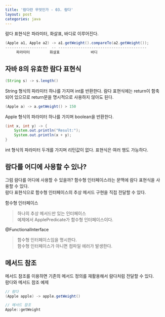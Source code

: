 ```yaml
---
title: '람다란 무엇인가 - 03. 람다'
layout: post
categories: java
---
```


람다 표현식은 파라미터, 화살표, 바디로 이루어진다.
~~~java
(Apple a1, Apple a2) -> a1.getWeight().compareTo(a2.getWeight());
-------------------  -- ----------------------------------------
     파라미터         화살표              바디
~~~

## 자바 8의 유효한 람다 표현식
~~~java
(String s) -> s.length() 
~~~
String 형식의 파라미터 하나를 가지며 int를 반환한다. 
람다 표현식에는 return이 함축되어 있으므로 return문을 명시적으로 사용하지 않아도 된다.

~~~java
(Apple a) -> a.getWeight() > 150
~~~
Apple 형식의 파라미터 하나를 가지며 boolean을 반환한다.

~~~java
(int x, int y) -> {
    System.out.println("Result:");
    System.out.println(x + y);
}
~~~
int 형식의 파라미터 두개를 가지며 리턴값이 없다. 표현식은 여러 행도 가능하다.

## 람다를 어디에 사용할 수 있나?
그럼 람다를 어디에 사용할 수 있을까? 함수형 인터페이스라는 문맥에 람다 표현식을 사용할 수 있다.  
람다 표현식으로 함수형 인터페이스의 추상 메서드 구현을 직접 전달할 수 있다.

함수형 인터페이스
> 하나의 추상 메서드만 있는 인터페이스  
> 예제에서 ApplePredicate가 함수형 인터페이스이다.

@FunctionalInterface
> 함수형 인터페이스임을 명시한다.  
> 함수형 인터페이스가 아니면 컴파일 에러가 발생한다.

## 메서드 참조
메서드 참조를 이용하면 기존의 메서드 정의를 재활용해서 람다처럼 전달할 수 있다.  
람다와 메서드 참조 예제
~~~java
// 람다
(Apple apple) -> apple.getWeight()

// 메서드 참조
Apple::getWeight
~~~